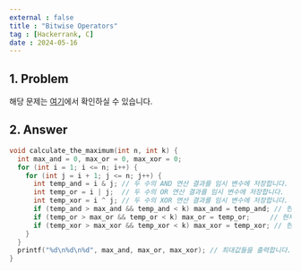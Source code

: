 ```yaml
---
external : false
title : "Bitwise Operators"
tag : [Hackerrank, C]
date : 2024-05-16
---
```


## 1. Problem

해당 문제는 [여기](https://www.hackerrank.com/challenges/bitwise-operators-in-c/problem?isFullScreen=true)에서 확인하실 수 있습니다.

## 2. Answer

```cpp
void calculate_the_maximum(int n, int k) {
  int max_and = 0, max_or = 0, max_xor = 0;
  for (int i = 1; i <= n; i++) {
    for (int j = i + 1; j <= n; j++) {
      int temp_and = i & j; // 두 수의 AND 연산 결과를 임시 변수에 저장합니다.
      int temp_or = i | j;  // 두 수의 OR 연산 결과를 임시 변수에 저장합니다.
      int temp_xor = i ^ j; // 두 수의 XOR 연산 결과를 임시 변수에 저장합니다.
      if (temp_and > max_and && temp_and < k) max_and = temp_and; // 현재 AND 연산 결과가 최대값이고 k보다 작으면 최대값을 업데이트합니다.
      if (temp_or > max_or && temp_or < k) max_or = temp_or;     // 현재 OR 연산 결과가 최대값이고 k보다 작으면 최대값을 업데이트합니다.
      if (temp_xor > max_xor && temp_xor < k) max_xor = temp_xor; // 현재 XOR 연산 결과가 최대값이고 k보다 작으면 최대값을 업데이트합니다.
    }
  }
  printf("%d\n%d\n%d", max_and, max_or, max_xor); // 최대값들을 출력합니다.
}
```
